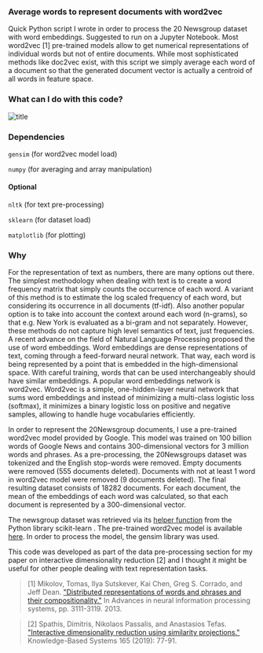 ### Average words to represent documents with word2vec
Quick Python script I wrote in order to process the 20 Newsgroup dataset with word embeddings. Suggested to run on a Jupyter Notebook. Most word2vec [1] pre-trained models allow to get numerical representations of individual words but not of entire documents. While most sophisticated methods like doc2vec exist, with this script we simply average each word of a document so that the generated document vector is actually a centroid of all words in feature space.

### What can I do with this code?
![title](https://github.com/sdimi/average-word2vec/blob/master/workflow.png)

### Dependencies
``gensim`` (for word2vec model load)

``numpy`` (for averaging and array manipulation)
#### Optional
``nltk`` (for text pre-processing)

``sklearn`` (for dataset load)

``matplotlib`` (for plotting)


### Why
For the representation of text as numbers, there are many options out there. The simplest methodology when dealing with text is to create a word frequency matrix that simply counts the occurrence of each word. A variant of this method is to estimate the log scaled frequency of each word, but considering its occurrence in all documents (tf-idf). Also another popular option is to take into account the context around each word (n-grams), so that e.g. New York is evaluated as a bi-gram and not separately. However, these methods do not capture high level semantics of text, just frequencies. A recent advance on the field of Natural Language Processing proposed the use of word embeddings. Word embeddings are dense representations of text, coming through a feed-forward neural network. That way, each word is being represented by a point that is embedded in the high-dimensional space. With careful training, words that can be used interchangeably should have similar embeddings. A popular word embeddings network is word2vec. Word2vec is a simple, one-hidden-layer neural network that sums word embeddings and instead of minimizing a multi-class logistic loss (softmax), it minimizes a binary logistic loss on positive and negative samples, allowing to handle huge vocabularies efficiently.

In order to represent the 20Newsgroup documents, I use a pre-trained word2vec model provided by Google. This model was trained on 100 billion words of Google News and contains 300-dimensional vectors for 3 million words and phrases. As a pre-processing, the 20Newsgroups dataset was tokenized and the English stop-words were removed. Empty documents were removed (555 documents deleted). Documents with not at least 1 word in word2vec model were removed (9 documents deleted). The final resulting dataset consists of 18282 documents. For each document, the mean of the embeddings of each word was calculated, so that each document is represented by a 300-dimensional vector.

The newsgroup dataset was retrieved via its [helper function](http://scikit-learn.org/stable/modules/generated/sklearn.datasets.fetch_20newsgroups.html) from the Python library scikit-learn . The pre-trained word2vec model is available [here](https://code.google.com/archive/p/word2vec/). In order to process the model, the gensim library was used.

This code was developed as part of the data pre-processing section for my paper on interactive dimensionality reduction [2] and I thought it might be useful for other people dealing with text representation tasks. 

> [1]  Mikolov, Tomas, Ilya Sutskever, Kai Chen, Greg S. Corrado, and Jeff Dean. ["Distributed representations of words and  phrases and their compositionality."](https://scholar.google.gr/citations?user=oBu8kMMAAAAJ&hl=en&oi=sra#d=gs_md_cita-d&u=%2Fcitations%3Fview_op%3Dview_citation%26hl%3Den%26user%3DoBu8kMMAAAAJ%26citation_for_view%3DoBu8kMMAAAAJ%3ACB2v5VPnA5kC%26tzom%3D0) In Advances in neural information processing systems, pp. 3111-3119. 2013.

> [2] Spathis, Dimitris, Nikolaos Passalis, and Anastasios Tefas. ["Interactive dimensionality reduction using similarity projections."](https://www.sciencedirect.com/science/article/pii/S0950705118305677) Knowledge-Based Systems 165 (2019): 77-91.

